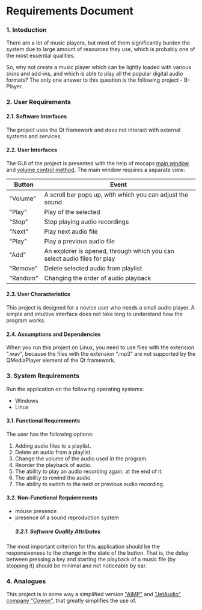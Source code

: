 # Requirements Document
### 1\. Intoduction
There are a lot of music players, but most of them significantly burden the system due to large amount of resources they use, which is probably one of the most essential qualities. 

So, why not create a music player which can be lightly loaded with various skins and add-ins, and which is able to play all the popular digital audio formats? The only one answer to this question is the following project - B-Player.

### 2\. User Requirements
#### 2.1\. Software Interfaces
The project uses the Qt framework and does not interact with external systems and services.
#### 2.2\. User Interfaces
The GUI of the project is presented with the help of mocaps [main window](https://github.com/steppbol/B-Player/blob/master/docs/Project%20Documentation/mockups/MainWindow.png) and [volume control method](https://raw.githubusercontent.com/steppbol/B-Player/master/docs/Project%20Documentation/mockups/ShowVolume.png).
The main window requires a separate view:

Button | Event
--- | ---
"Volume" | A scroll bar pops up, with which you can adjust the sound
"Play" | Play of the selected
"Stop" | Stop playing audio recordings
"Next" | Play next audio file
"Play" | Play a previous audio file
"Add" | An explorer is opened, through which you can select audio files for play
"Remove" | Delete selected audio from playlist
"Random" | Changing the order of audio playback

#### 2.3\. User Characteristics
This project is designed for a novice user who needs a small audio player. A simple and intuitive interface does not take long to understand how the program works.
#### 2.4\. Assumptions and Dependencies
When you run this project on Linux, you need to use files with the extension ".wav", because the files with the extension ".mp3" are not supported by the QMediaPlayer element of the Qt framework.
### 3\. System Requirements
Run the application on the following operating systems:
* Windows
* Linux
#### 3.1\. Functional Requirements
The user has the following options:
  1. Adding audio files to a playlist.
  2. Delete an audio from a playlist.
  3. Change the volume of the audio used in the program.
  4. Reorder the playback of audio.
  5. The ability to play an audio recording again, at the end of it.
  6. The ability to rewind the audio.
  7. The ability to switch to the next or previous audio recording.
#### 3.2\. Non-Functional Requierements
* mouse presence
* presence of a sound reproduction system
  ##### 3.2.1\. Software Quality Attributes
The most important criterion for this application should be the responsiveness to the change in the state of the button. That is, the delay between pressing a key and starting the playback of a music file (by stopping it) should be minimal and not noticeable by ear.
### 4\. Analogues
This project is in some way a simplified version ["AIMP"](http://www.aimp.ru/) and ["JetAudio" company "Cowon"](http://www.jetaudio.com/), that greatly simplifies the use of.
